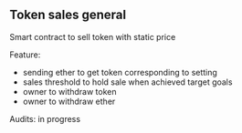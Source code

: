 ## Token sales general

Smart contract to sell token with static price

Feature:
- sending ether to get token corresponding to setting
- sales threshold to hold sale when achieved target goals
- owner to withdraw token
- owner to withdraw ether

Audits:
in progress